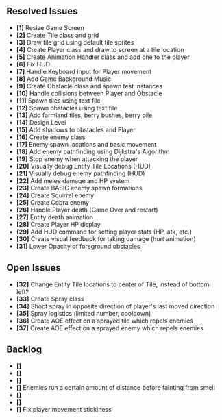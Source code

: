 ## Resolved Issues ##

- **[1]** Resize Game Screen
- **[2]** Create Tile class and grid
- **[3]** Draw tile grid using default tile sprites
- **[4]** Create Player class and draw to screen at a tile location
- **[5]** Create Animation Handler class and add one to the player
- **[6]** Fix HUD
- **[7]** Handle Keyboard Input for Player movement
- **[8]** Add Game Background Music
- **[9]** Create Obstacle class and spawn test instances
- **[10]** Handle collisions between Player and Obstacle
- **[11]** Spawn tiles using text file
- **[12]** Spawn obstacles using text file
- **[13]** Add farmland tiles, berry bushes, berry pile
- **[14]** Design Level
- **[15]** Add shadows to obstacles and Player
- **[16]** Create enemy class
- **[17]** Enemy spawn locations and basic movement
- **[18]** Add enemy pathfinding using Dijkstra's Algorithm
- **[19]** Stop enemy when attacking the player
- **[20]** Visually debug Entity Tile Locations (HUD)
- **[21]** Visually debug enemy pathfinding (HUD)
- **[22]** Add melee damage and HP system
- **[23]** Create BASIC enemy spawn formations
- **[24]** Create Squirrel enemy
- **[25]** Create Cobra enemy
- **[26]** Handle Player death (Game Over and restart)
- **[27]** Entity death animation
- **[28]** Create Player HP display
- **[29]** Add HUD command for setting player stats (HP, atk, etc.)
- **[30]** Create visual feedback for taking damage (hurt animation)
- **[31]** Lower Opacity of foreground obstacles

## Open Issues ##

- **[32]** Change Entity Tile locations to center of Tile, instead of bottom left?
- **[33]** Create Spray class
- **[34]** Shoot spray in opposite direction of player's last moved direction
- **[35]** Spray logistics (limited number, cooldown)
- **[36]** Create AOE effect on a sprayed tile which repels enemies
- **[37]** Create AOE effect on a sprayed enemy which repels enemies

## Backlog ##

- **[]** 
- **[]** 
- **[]** 
- **[]** Enemies run a certain amount of distance before fainting from smell
- **[]** 
- **[]** 
- **[]** Fix player movement stickiness

